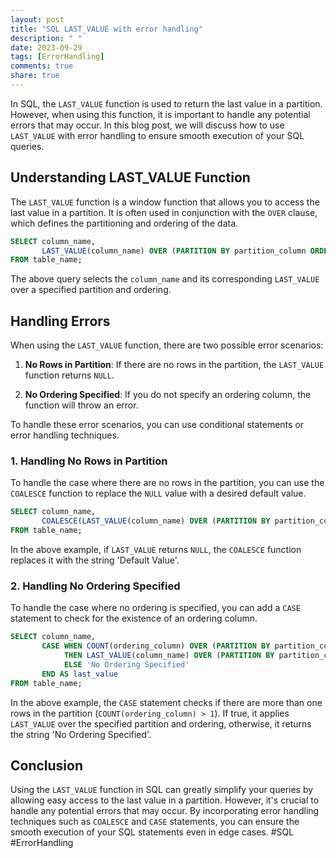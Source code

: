 ```yaml
---
layout: post
title: "SQL LAST_VALUE with error handling"
description: " "
date: 2023-09-29
tags: [ErrorHandling]
comments: true
share: true
---
```


In SQL, the `LAST_VALUE` function is used to return the last value in a partition. However, when using this function, it is important to handle any potential errors that may occur. In this blog post, we will discuss how to use `LAST_VALUE` with error handling to ensure smooth execution of your SQL queries.

## Understanding LAST_VALUE Function

The `LAST_VALUE` function is a window function that allows you to access the last value in a partition. It is often used in conjunction with the `OVER` clause, which defines the partitioning and ordering of the data.

```sql
SELECT column_name, 
       LAST_VALUE(column_name) OVER (PARTITION BY partition_column ORDER BY ordering_column) AS last_value
FROM table_name;
```

The above query selects the `column_name` and its corresponding `LAST_VALUE` over a specified partition and ordering.

## Handling Errors
When using the `LAST_VALUE` function, there are two possible error scenarios: 

1. **No Rows in Partition**: If there are no rows in the partition, the `LAST_VALUE` function returns `NULL`.

2. **No Ordering Specified**: If you do not specify an ordering column, the function will throw an error.

To handle these error scenarios, you can use conditional statements or error handling techniques.

### 1. Handling No Rows in Partition
To handle the case where there are no rows in the partition, you can use the `COALESCE` function to replace the `NULL` value with a desired default value.

```sql
SELECT column_name, 
       COALESCE(LAST_VALUE(column_name) OVER (PARTITION BY partition_column ORDER BY ordering_column), 'Default Value') AS last_value
FROM table_name;
```

In the above example, if `LAST_VALUE` returns `NULL`, the `COALESCE` function replaces it with the string 'Default Value'.

### 2. Handling No Ordering Specified
To handle the case where no ordering is specified, you can add a `CASE` statement to check for the existence of an ordering column.

```sql
SELECT column_name, 
       CASE WHEN COUNT(ordering_column) OVER (PARTITION BY partition_column) > 1
            THEN LAST_VALUE(column_name) OVER (PARTITION BY partition_column ORDER BY ordering_column)
            ELSE 'No Ordering Specified'
       END AS last_value
FROM table_name;
```

In the above example, the `CASE` statement checks if there are more than one rows in the partition (`COUNT(ordering_column) > 1`). If true, it applies `LAST_VALUE` over the specified partition and ordering, otherwise, it returns the string 'No Ordering Specified'.

## Conclusion

Using the `LAST_VALUE` function in SQL can greatly simplify your queries by allowing easy access to the last value in a partition. However, it's crucial to handle any potential errors that may occur. By incorporating error handling techniques such as `COALESCE` and `CASE` statements, you can ensure the smooth execution of your SQL statements even in edge cases. #SQL #ErrorHandling